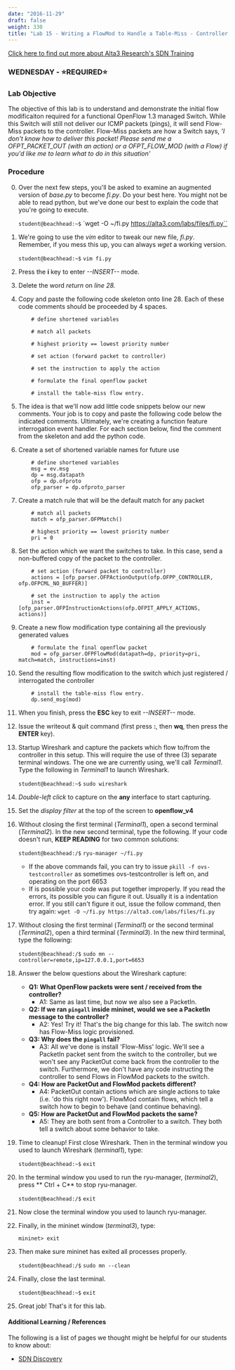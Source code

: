 ```yaml
---
date: "2016-11-29"
draft: false
weight: 330
title: "Lab 15 - Writing a FlowMod to Handle a Table-Miss - Controller Application (ryu-app)"
---
```

[Click here to find out more about Alta3 Research's SDN Training](https://alta3.com/courses/sdn)

### WEDNESDAY - &#x2B50;REQUIRED&#x2B50;

### Lab Objective
The objective of this lab is to understand and demonstrate the initial flow modificaiton required for a functional OpenFlow 1.3 managed Switch. While this Switch will still not deliver our ICMP packets (pings), it will send Flow-Miss packets to the controller. Flow-Miss packets are how a Switch says, *'I don't know how to deliver this packet! Please send me a OFPT_PACKET_OUT (with an action) or a OFPT_FLOW_MOD (with a Flow) if you'd like me to learn what to do in this situation'*

### Procedure

0. Over the next few steps, you'll be asked to examine an augmented version of *base.py* to become *fi.py*. Do your best here. You might not be able to read python, but we've done our best to explain the code that you're going to execute.

    `student@beachhead:~$` `wget -O ~/fi.py https://alta3.com/labs/files/fi.py``

0. We're going to use the *vim* editor to tweak our new file, *fi.py*. Remember, if you mess this up, you can always *wget* a working version. 

    `student@beachhead:~$` `vim fi.py`

0. Press the **i** key to enter *--INSERT--* mode.

0. Delete the word *return* on *line 28.*

0. Copy and paste the following code skeleton onto line 28. Each of these code comments should be proceeded by 4 spaces.

    ```
        # define shortened variables

        # match all packets

        # highest priority == lowest priority number

        # set action (forward packet to controller)

        # set the instruction to apply the action

        # formulate the final openflow packet

        # install the table-miss flow entry.

    ```

0. The idea is that we'll now add little code snippets below our new comments. Your job is to copy and paste the following code below the indicated comments. Ultimately, we're creating a function feature interrogation event handler. For each section below, find the comment from the skeleton and add the python code.

0. Create a set of shortened variable names for future use

    ```
        # define shortened variables
        msg = ev.msg
        dp = msg.datapath
        ofp = dp.ofproto
        ofp_parser = dp.ofproto_parser
    ```

0. Create a match rule that will be the default match for any packet  

    ```
        # match all packets
        match = ofp_parser.OFPMatch()

        # highest priority == lowest priority number
        pri = 0
    ```

0. Set the action which we want the switches to take.  In this case, send a non-buffered copy of the packet to the controller.

    ```
        # set action (forward packet to controller)
        actions = [ofp_parser.OFPActionOutput(ofp.OFPP_CONTROLLER, ofp.OFPCML_NO_BUFFER)]

        # set the instruction to apply the action
        inst = [ofp_parser.OFPInstructionActions(ofp.OFPIT_APPLY_ACTIONS, actions)]
    ```

0. Create a new flow modification type containing all the previously generated values
 
    ```
        # formulate the final openflow packet
        mod = ofp_parser.OFPFlowMod(datapath=dp, priority=pri, match=match, instructions=inst)
    ```

0. Send the resulting flow modification to the switch which just registered / interrogated the controller

    ```
        # install the table-miss flow entry.
        dp.send_msg(mod)
    ```

0. When you finish, press the **ESC** key to exit *--INSERT--* mode.

0. Issue the writeout & quit command (first press **:**, then **wq**, then press the **ENTER** key).

0. Startup Wireshark and capture the packets which flow to/from the controller in this setup. This will require the use of three (3) separate terminal windows. The one we are currently using, we'll call *Terminal1*. Type the following in *Terminal1* to launch Wireshark.

    `student@beachhead:~$` `sudo wireshark`
    
0. *Double-left click* to capture on the **any** interface to start capturing.

0. Set the *display filter* at the top of the screen to **openflow_v4**

0. Without closing the first terminal (*Terminal1*), open a second terminal (*Terminal2*). In the new second terminal, type the following. If your code doesn't run, **KEEP READING** for two common solutions:

    `student@beachhead:/$` `ryu-manager ~/fi.py`
    
    - If the above commands fail, you can try to issue `pkill -f ovs-testcontroller` as sometimes ovs-testcontroller is left on, and operating on the port 6653
    - If is possible your code was put together improperly. If you read the errors, its possible you can figure it out. Usually it is a indentation error. If you still can't figure it out, issue the follow command, then try again: `wget -O ~/fi.py https://alta3.com/labs/files/fi.py`
    
0. Without closing the first terminal (*Terminal1*) or the second terminal (*Terminal2*), open a third terminal (*Terminal3*). In the new third terminal, type the following:

    `student@beachhead:/$` `sudo mn --controller=remote,ip=127.0.0.1,port=6653`

0. Answer the below questions about the Wireshark capture:

    - **Q1: What OpenFlow packets were sent / received from the controller?**
      - A1: Same as last time, but now we also see a PacketIn.
    - **Q2: If we ran `pingall` inside mininet, would we see a PacketIn message to the controller?**
      - A2: Yes! Try it! That's the big change for this lab. The switch now has Flow-Miss logic provisioned. 
    - **Q3: Why does the `pingall` fail?**
      - A3: All we've done is install 'Flow-Miss' logic. We'll see a PacketIn packet sent from the switch to the controller, but we won't see any PacketOut come back from the controller to the switch. Furthermore, we don't have any code instructing the controller to send Flows in FlowMod packets to the switch.
    - **Q4: How are PacketOut and FlowMod packets different?**
      - A4: PacketOut contain actions which are single actions to take (i.e. 'do this right now'). FlowMod contain flows, which tell a switch how to begin to behave (and continue behaving).
    - **Q5: How are PacketOut and FlowMod packets the same?**
      - A5: They are both sent from a Controller to a switch. They both tell a switch about some behavior to take.

0. Time to cleanup! First close Wireshark. Then in the terminal window you used to launch Wireshark (*terminal1*), type:

    `student@beachhead:~$` `exit`

0. In the terminal window you used to run the ryu-manager, (*terminal2*), press ** Ctrl + C** to stop ryu-manager.

    `student@beachhead:/$` `exit`

0. Now close the terminal window you used to launch ryu-manager.

0. Finally, in the mininet window (*terminal3*), type:

    `mininet> exit`
  
0. Then make sure mininet has exited all processes properly.

    `student@beachhead:/$` `sudo mn --clean`

0. Finally, close the last terminal.

    `student@beachhead:~$` `exit`
  
0. Great job! That's it for this lab.


#### Additional Learning / References

The following is a list of pages we thought might be helpful for our students to know about:

* [SDN Discovery](http://vlkan.com/blog/post/2013/08/06/sdn-discovery/)
